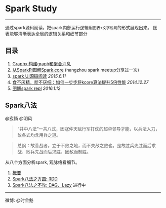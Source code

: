 #		Spark Study
----------------

通过spark源码阅读，把spark内部运行逻辑用`图表+文字说明`的形式展现出来。
图表能够清晰表达全局的逻辑关系和细节部分

##		目录

1.	[Graphx:构建graph和聚合消息](spark_graphx_analyze.markdown)
2.	[从SparkPi图解Spark core](spark_core_getstart_from_pi.markdown) (hangzhou spark meetup分享过一次)
3.	[spark UI源码阅读](spark_ui.markdown) *2015.6.11*
4.	[食不厌精，脍不厌细：如何一步步将kcore算法提升5倍性能](spark_core_getstart_from_pi.markdown) *2014.12.27*
5.	[图解spark repl](spark_repl.markdown) *2016.1.12*

##		Spark八法
@玄畅    @明风

>	“井中八法”一共八式，因寇仲天赋行军打仗的超卓领导才能，以兵法入刀，故各式均含用兵之道。

>	总纲：故善战者，立于不败之地，而不失敌之败也。是故胜兵先胜而后求战，败兵先战而后求胜，因敌而制胜。

从八个方面分析spark, 观脉络看细节。

1.	[概要](spark_eight_style.markdown)
2.	[Spark八法之方圆: RDD](spark_eight_style_1_rdd.markdown)
3.	[Spark八法之不攻: DAG、Lazy](spark_eight_style_2_dag_lazy.markdown) 进行中



------------------

微博: @时金魁
